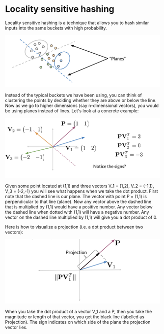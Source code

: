 # Locality sensitive hashing

Locality sensitive hashing is a technique that allows you to hash similar inputs into the same buckets with high probability. 

![](Os9-kXG0Q7GPfpFxtPOxOg_238c5102ee1e4d2a855a8b6b.png)

Instead of the typical buckets we have been using, you can think of clustering the points by deciding whether they are above or below the line. Now as we go to higher dimensions (say n-dimensional vectors), you would be using planes instead of lines. Let's look at a concrete example: 

![](iIFTDSVzRaaBUw0lcwWmRg_c18ba446a5c84362999974cb.png)

Given some point located at (1,1) and three vectors V_1 = (1,2), V_2 = (-1,1), V_3 = (-2,-1) you will see what happens when we take the dot product. First note that the dashed line is our plane. The vector with point P = (1,1) is perpendicular to that line (plane). Now any vector above the dashed line that is multiplied by (1,1) would have a positive number. Any vector below the dashed line when dotted with (1,1) will have a negative number. Any vector on the dashed line multiplied by (1,1) will give you a dot product of 0. 

Here is how to visualize a projection (i.e. a dot product between two vectors):

![](LSFSDm5bQvyhUg5uW4L8Ig_d5929a276ec547bd9a597b71.png)

When you take the dot product of a vector V_1 and a P, then you take the magnitude or length of that vector,  you get the black line (labelled as  Projection). The sign indicates on which side of the plane the projection vector lies.